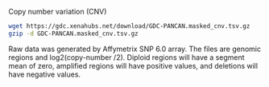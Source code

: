 Copy number variation (CNV)
```bash
wget https://gdc.xenahubs.net/download/GDC-PANCAN.masked_cnv.tsv.gz
gzip -d GDC-PANCAN.masked_cnv.tsv.gz
```
Raw data was generated by Affymetrix SNP 6.0 array.
The files are genomic regions and log2(copy-number /2). Diploid regions will have a segment mean of zero, amplified regions will have positive values, and deletions will have negative values.

<!--stackedit_data:
eyJoaXN0b3J5IjpbLTY4MzMxODEyNiwzNTQzOTk4NjcsLTEwNj
QwMDc5OTEsLTQ2NDQ3MTc0NSw3ODMxMDI5OTMsLTEyNTg4NzIx
NzksMzMyMTc2Nzk2LDczMDk5ODExNl19
-->